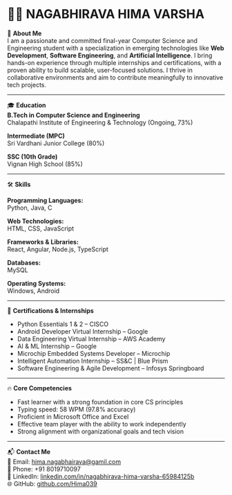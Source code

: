 # 👩‍💻 NAGABHIRAVA HIMA VARSHA

🚀 **About Me**  
I am a passionate and committed final-year Computer Science and Engineering student with a specialization in emerging technologies like **Web Development**, **Software Engineering**, and **Artificial Intelligence**. I bring hands-on experience through multiple internships and certifications, with a proven ability to build scalable, user-focused solutions. I thrive in collaborative environments and aim to contribute meaningfully to innovative tech projects.

---

🎓 **Education**  
**B.Tech in Computer Science and Engineering**  
Chalapathi Institute of Engineering & Technology (Ongoing, 73%)

**Intermediate (MPC)**  
Sri Vardhani Junior College (80%)

**SSC (10th Grade)**  
Vignan High School (85%)

---

🛠️ **Skills**

**Programming Languages:**  
Python, Java, C

**Web Technologies:**  
HTML, CSS, JavaScript

**Frameworks & Libraries:**  
React, Angular, Node.js, TypeScript

**Databases:**  
MySQL

**Operating Systems:**  
Windows, Android

---

💼 **Certifications & Internships**  
- Python Essentials 1 & 2 – CISCO  
- Android Developer Virtual Internship – Google  
- Data Engineering Virtual Internship – AWS Academy  
- AI & ML Internship – Google  
- Microchip Embedded Systems Developer – Microchip  
- Intelligent Automation Internship – SS&C | Blue Prism  
- Software Engineering & Agile Development – Infosys Springboard  

---

🔥 **Core Competencies**  
- Fast learner with a strong foundation in core CS principles  
- Typing speed: 58 WPM (97.8% accuracy)  
- Proficient in Microsoft Office and Excel  
- Effective team player with the ability to work independently  
- Strong alignment with organizational goals and tech vision  

---

📬 **Contact Me**  
📧 Email: hima.nagabhairava@gamil.com  
📱 Phone: +91 8019710097  
🔗 LinkedIn: [linkedin.com/in/nagabhirava-hima-varsha-65984125b](https://www.linkedin.com/in/nagabhirava-hima-varsha-65984125b)  
🌐 GitHub: [github.com/Hima039](https://github.com/Hima039)  
